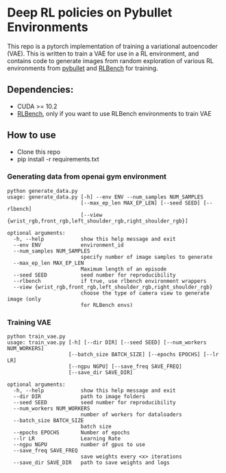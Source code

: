 # Deep RL policies on Pybullet Environments

This repo is a pytorch implementation of training a variational autoencoder (VAE). This is written to train a VAE for use in a RL environment, and contains code to generate images from random exploration of various RL environments from [pybullet](https://github.com/bulletphysics/bullet3) and [RLBench](https://github.com/stepjam/RLBench) for training.

## Dependencies:
* CUDA >= 10.2
* [RLBench](https://github.com/stepjam/RLBench), only if you want to use RLBench environments to train VAE

## How to use
* Clone this repo
* pip install -r requirements.txt

### Generating data from openai gym environment
```
python generate_data.py
usage: generate_data.py [-h] --env ENV --num_samples NUM_SAMPLES
                        [--max_ep_len MAX_EP_LEN] [--seed SEED] [--rlbench]
                        [--view {wrist_rgb,front_rgb,left_shoulder_rgb,right_shoulder_rgb}]

optional arguments:
  -h, --help            show this help message and exit
  --env ENV             environment_id
  --num_samples NUM_SAMPLES
                        specify number of image samples to generate
  --max_ep_len MAX_EP_LEN
                        Maximum length of an episode
  --seed SEED           seed number for reproducibility
  --rlbench             if true, use rlbench environment wrappers
  --view {wrist_rgb,front_rgb,left_shoulder_rgb,right_shoulder_rgb}
                        choose the type of camera view to generate image (only
                        for RLBench envs)
```

### Training VAE
```
python train_vae.py
usage: train_vae.py [-h] [--dir DIR] [--seed SEED] [--num_workers NUM_WORKERS]
                    [--batch_size BATCH_SIZE] [--epochs EPOCHS] [--lr LR]
                    [--ngpu NGPU] [--save_freq SAVE_FREQ]
                    [--save_dir SAVE_DIR]

optional arguments:
  -h, --help            show this help message and exit
  --dir DIR             path to image folders
  --seed SEED           seed number for reproducibility
  --num_workers NUM_WORKERS
                        number of workers for dataloaders
  --batch_size BATCH_SIZE
                        batch size
  --epochs EPOCHS       Number of epochs
  --lr LR               Learning Rate
  --ngpu NGPU           number of gpus to use
  --save_freq SAVE_FREQ
                        save weights every <x> iterations
  --save_dir SAVE_DIR   path to save weights and logs
```